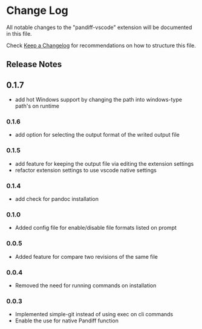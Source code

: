 # Change Log

All notable changes to the "pandiff-vscode" extension will be documented in this file.

Check [Keep a Changelog](http://keepachangelog.com/) for recommendations on how to structure this file.


## Release Notes

## 0.1.7

- add hot Windows support by changing the path into windows-type path's on runtime

### 0.1.6

- add option for selecting the output format of the writed output file

### 0.1.5

- add feature for keeping the output file via editing the extension settings
- refactor extension settings to use vscode native settings

### 0.1.4

- add check for pandoc installation

### 0.1.0

- Added config file for enable/disable file formats listed on prompt 

### 0.0.5

- Added feature for compare two revisions of the same file

### 0.0.4

- Removed the need for running commands on installation

### 0.0.3

- Implemented simple-git instead of using exec on cli commands
- Enable the use for native Pandiff function